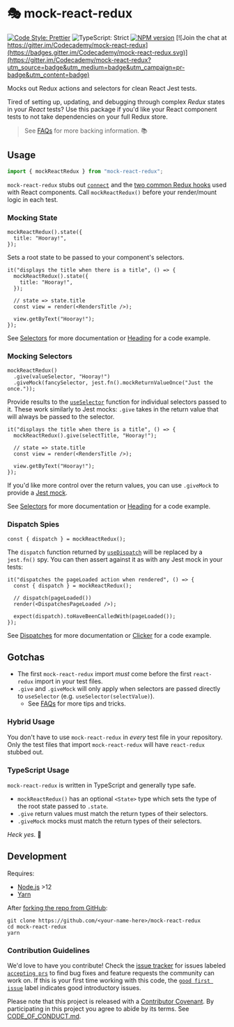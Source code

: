 # 🎭 mock-react-redux

[![Code Style: Prettier](https://img.shields.io/badge/code_style-prettier-brightgreen.svg)](https://prettier.io)
![TypeScript: Strict](https://img.shields.io/badge/typescript-strict-brightgreen.svg)
[![NPM version](https://badge.fury.io/js/mock-react-redux.svg)](http://badge.fury.io/js/mock-react-redux)
[![Join the chat at https://gitter.im/Codecademy/mock-react-redux](https://badges.gitter.im/Codecademy/mock-react-redux.svg)](https://gitter.im/Codecademy/mock-react-redux?utm_source=badge&utm_medium=badge&utm_campaign=pr-badge&utm_content=badge)

Mocks out Redux actions and selectors for clean React Jest tests.

Tired of setting up, updating, and debugging through complex _Redux_ states in your _React_ tests?
Use this package if you'd like your React component tests to not take dependencies on your full Redux store.

> See [FAQs](./docs/FAQs.md) for more backing information. 📚

## Usage

```js
import { mockReactRedux } from "mock-react-redux";
```

`mock-react-redux` stubs out [`connect`](https://react-redux.js.org/api/connect) and the [two common Redux hooks](https://react-redux.js.org/api/hooks) used with React components.
Call `mockReactRedux()` before your render/mount logic in each test.

### Mocking State

```tsx
mockReactRedux().state({
  title: "Hooray!",
});
```

Sets a root state to be passed to your component's selectors.

```tsx
it("displays the title when there is a title", () => {
  mockReactRedux().state({
    title: "Hooray!",
  });

  // state => state.title
  const view = render(<RendersTitle />);

  view.getByText("Hooray!");
});
```

See [Selectors](./docs/Selectors.md) for more documentation or [Heading](./docs/examples/Heading.test.tsx) for a code example.

### Mocking Selectors

```tsx
mockReactRedux()
  .give(valueSelector, "Hooray!")
  .giveMock(fancySelector, jest.fn().mockReturnValueOnce("Just the once."));
```

Provide results to the [`useSelector`](https://react-redux.js.org/api/hooks#useselector) function for individual selectors passed to it.
These work similarly to Jest mocks: `.give` takes in the return value that will always be passed to the selector.

```tsx
it("displays the title when there is a title", () => {
  mockReactRedux().give(selectTitle, "Hooray!");

  // state => state.title
  const view = render(<RendersTitle />);

  view.getByText("Hooray!");
});
```

If you'd like more control over the return values, you can use `.giveMock` to provide a [Jest mock](https://jestjs.io/docs/en/mock-functions.html).

See [Selectors](./docs/Selectors.md) for more documentation or [Heading](./docs/examples/Heading.test.tsx) for a code example.

### Dispatch Spies

```tsx
const { dispatch } = mockReactRedux();
```

The `dispatch` function returned by [`useDispatch`](https://react-redux.js.org/api/hooks#usedispatch) will be replaced by a `jest.fn()` spy.
You can then assert against it as with any Jest mock in your tests:

```tsx
it("dispatches the pageLoaded action when rendered", () => {
  const { dispatch } = mockReactRedux();

  // dispatch(pageLoaded())
  render(<DispatchesPageLoaded />);

  expect(dispatch).toHaveBeenCalledWith(pageLoaded());
});
```

See [Dispatches](./docs/Dispatches.md) for more documentation or [Clicker](./docs/examples/Clicker.test.tsx) for a code example.

## Gotchas

- The first `mock-react-redux` import _must_ come before the first `react-redux` import in your test files.
- `.give` and `.giveMock` will only apply when selectors are passed directly to `useSelector` (e.g. `useSelector(selectValue)`).
  - See [FAQs](./docs/FAQs.md#help-my-give-selectors-arent-getting-mocked) for more tips and tricks.

### Hybrid Usage

You don't have to use `mock-react-redux` in _every_ test file in your repository.
Only the test files that import `mock-react-redux` will have `react-redux` stubbed out.

### TypeScript Usage

`mock-react-redux` is written in TypeScript and generally type safe.

- `mockReactRedux()` has an optional `<State>` type which sets the type of the root state passed to `.state`.
- `.give` return values must match the return types of their selectors.
- `.giveMock` mocks must match the return types of their selectors.

_Heck yes._ 🤘

## Development

Requires:

- [Node.js](https://nodejs.org) >12
- [Yarn](https://yarnpkg.com/en)

After [forking the repo from GitHub](https://help.github.com/articles/fork-a-repo):

```
git clone https://github.com/<your-name-here>/mock-react-redux
cd mock-react-redux
yarn
```

### Contribution Guidelines

We'd love to have you contribute!
Check the [issue tracker](https://github.com/Codecademy/mock-react-redux/issues) for issues labeled [`accepting prs`](https://github.com/Codecademy/mock-react-redux/issues?utf8=%E2%9C%93&q=is%3Aissue+is%3Aopen+label%3A%22accepting+prs%22) to find bug fixes and feature requests the community can work on.
If this is your first time working with this code, the [`good first issue`](https://github.com/Codecademy/mock-react-redux/issues?utf8=%E2%9C%93&q=is%3Aissue+is%3Aopen+label%3A%22good+first+issue%22+) label indicates good introductory issues.

Please note that this project is released with a [Contributor Covenant](https://www.contributor-covenant.org).
By participating in this project you agree to abide by its terms.
See [CODE_OF_CONDUCT.md](./CODE_OF_CONDUCT.md).
